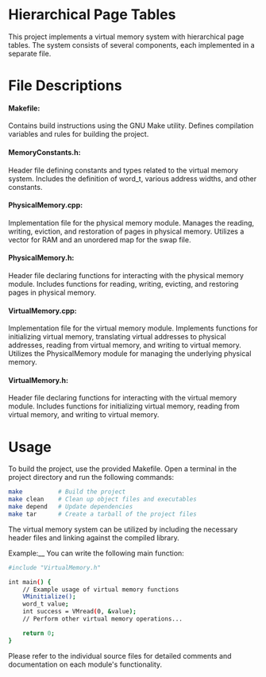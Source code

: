 # Hierarchical Page Tables

This project implements a virtual memory system with hierarchical page tables.
The system consists of several components, each implemented in a separate file.


# File Descriptions

#### Makefile:
Contains build instructions using the GNU Make utility.
Defines compilation variables and rules for building the project.

#### MemoryConstants.h:
Header file defining constants and types related to the virtual memory system.
Includes the definition of word_t, various address widths, and other constants.

#### PhysicalMemory.cpp:
Implementation file for the physical memory module.
Manages the reading, writing, eviction, and restoration of pages in physical
memory.
Utilizes a vector for RAM and an unordered map for the swap file.

#### PhysicalMemory.h:
Header file declaring functions for interacting with the physical memory
module.
Includes functions for reading, writing, evicting, and restoring pages in
physical memory.

#### VirtualMemory.cpp:
Implementation file for the virtual memory module.
Implements functions for initializing virtual memory, translating virtual
addresses to physical addresses, reading from virtual memory, and writing to
virtual memory.
Utilizes the PhysicalMemory module for managing the underlying physical memory.

#### VirtualMemory.h:
Header file declaring functions for interacting with the virtual memory module.
Includes functions for initializing virtual memory, reading from virtual
memory, and writing to virtual memory.


# Usage

To build the project, use the provided Makefile. Open a terminal in the project
directory and run the following commands:

```sh
make          # Build the project
make clean    # Clean up object files and executables
make depend   # Update dependencies
make tar      # Create a tarball of the project files
```

The virtual memory system can be utilized by including the necessary header
files and linking against the compiled library.

Example:__
You can write the following main function:

```sh
#include "VirtualMemory.h"

int main() {
    // Example usage of virtual memory functions
    VMinitialize();
    word_t value;
    int success = VMread(0, &value);
    // Perform other virtual memory operations...

    return 0;
}
```

Please refer to the individual source files for detailed comments and
documentation on each module's functionality.
